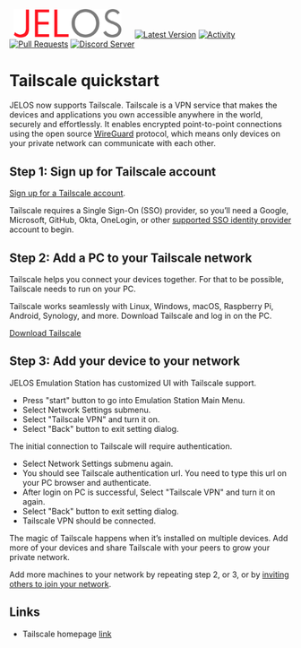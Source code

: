 &nbsp;&nbsp;<img src="https://raw.githubusercontent.com/JustEnoughLinuxOS/distribution/dev/distributions/JELOS/logos/jelos-logo.png" width=192>&nbsp;&nbsp;&nbsp;&nbsp;&nbsp;&nbsp;[![Latest Version](https://img.shields.io/github/release/JustEnoughLinuxOS/distribution.svg?color=5998FF&label=latest%20version&style=flat-square)](https://github.com/JustEnoughLinuxOS/distribution/releases/latest) [![Activity](https://img.shields.io/github/commit-activity/m/JustEnoughLinuxOS/distribution?color=5998FF&style=flat-square)](https://github.com/JustEnoughLinuxOS/distribution/commits) [![Pull Requests](https://img.shields.io/github/issues-pr-closed/JustEnoughLinuxOS/distribution?color=5998FF&style=flat-square)](https://github.com/JustEnoughLinuxOS/distribution/pulls) [![Discord Server](https://img.shields.io/discord/948029830325235753?color=5998FF&label=chat&style=flat-square)](https://discord.gg/seTxckZjJy)
#

# Tailscale quickstart
JELOS now supports Tailscale. Tailscale is a VPN service that makes the devices and applications you own accessible anywhere in the world, securely and effortlessly. It enables encrypted point-to-point connections using the open source [WireGuard](https://www.wireguard.com/) protocol, which means only devices on your private network can communicate with each other.

## Step 1: Sign up for Tailscale account
[Sign up for a Tailscale account](https://login.tailscale.com/start).

Tailscale requires a Single Sign-On (SSO) provider, so you’ll need a Google, Microsoft, GitHub, Okta, OneLogin, or other  [supported SSO identity provider](https://tailscale.com/kb/1013/sso-providers)  account to begin.

## Step 2: Add a PC to your Tailscale network

Tailscale helps you connect your devices together. For that to be possible, Tailscale needs to run on your PC.

Tailscale works seamlessly with Linux, Windows, macOS, Raspberry Pi, Android, Synology, and more. Download Tailscale and log in on the PC.

[Download Tailscale](https://tailscale.com/download/)

## Step 3: Add your device to your network

JELOS Emulation Station has customized UI with Tailscale support.

- Press "start" button to go into Emulation Station Main Menu.
- Select Network Settings submenu.
- Select "Tailscale VPN" and turn it on.
- Select "Back" button to exit setting dialog.

The initial connection to Tailscale will require authentication.

- Select Network Settings submenu again.
- You should see Tailscale authentication url. You need to type this url on your PC browser and authenticate.
- After login on PC is successful, Select "Tailscale VPN" and turn it on again.
- Select "Back" button to exit setting dialog.
- Tailscale VPN should be connected.

The magic of Tailscale happens when it’s installed on multiple devices. Add more of your devices and share Tailscale with your peers to grow your private network.

Add more machines to your network by repeating step 2, or 3, or by  [inviting others to join your network](https://tailscale.com/kb/1064/invite-team-members).

## Links
* Tailscale homepage [link](https://tailscale.com/)

